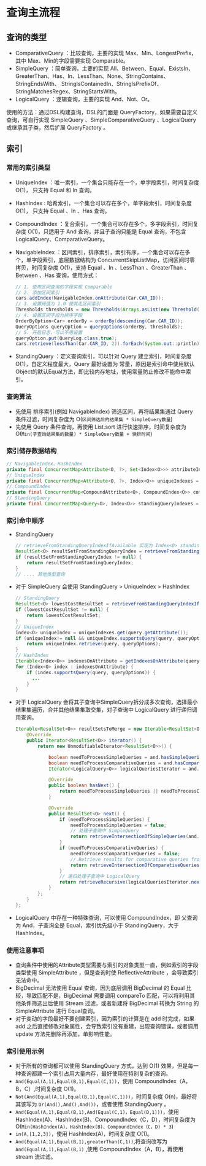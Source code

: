 # 查询主流程

## 查询的类型

* ComparativeQuery ：比较查询，主要的实现 Max、Min、LongestPrefix，其中 Max、Min的字段需要实现 Comparable。
* SimpleQuery ：简单查询，主要的实现 All、Between、Equal、ExistsIn、GreaterThan、Has、In、LessThan、None、StringContains、StringEndsWith、
  StringIsContainedIn、StringIsPrefixOf、StringMatchesRegex、StringStartsWith。
* LogicalQuery ：逻辑查询，主要的实现 And、Not、Or。

使用的方法：通过DSL构建查询，DSL的门面是 QueryFactory，如果需要自定义查询，可自行实现 SimpleQuery 、SimpleComparativeQuery 、LogicalQuery 或继承其子类，然后扩展 QueryFactory 。

## 索引

### 常用的索引类型

* UniqueIndex ：唯一索引，一个集合只能存在一个，单字段索引，时间复杂度 O(1)， 只支持 Equal 和 In 查询。
* HashIndex : 哈希索引，一个集合可以存在多个，单字段索引，时间复杂度 O(1)， 只支持 Equal 、In 、Has 查询。
* CompoundIndex ：复合索引，一个集合可以存在多个，多字段索引，时间复杂度 O(1)，只适用于 And 查询，并且子查询只能是 Equal 查询，不包含 LogicalQuery、ComparativeQuery。
* NavigableIndex ：区间索引，排序索引，索引有序，一个集合可以存在多个，单字段索引，底层数据结构为 ConcurrentSkipListMap，访问区间时零拷贝，时间复杂度 O(1)，支持 Equal 、In 、LessThan 、GreaterThan 、Between 、Has 查询，使用方式：

  ````java
  // 1. 使用区间查询的字段实现 Comparable
  // 2. 添加区间索引
  cars.addIndex(NavigableIndex.onAttribute(Car.CAR_ID));
  // 3. 设置阀值为 1.0 使其走区间索引
  Thresholds thresholds = new Thresholds(Arrays.asList(new Threshold(EngineThresholds.INDEX_ORDERING_SELECTIVITY, 1.0D)));
  // 4. 设置区间字段为排序字段
  OrderByOption<Car> orderBy = orderBy(descending(Car.CAR_ID));
  QueryOptions queryOption = queryOptions(orderBy, thresholds);
  // 5. 开启日志，可以不用设置
  queryOption.put(QueryLog.class,true);
  cars.retrieve(lessThan(Car.CAR_ID, 2)).forEach(System.out::println);
  ````
* StandingQuery ：定义查询索引，可以针对 Query 建立索引，时间复杂度 O(1)，自定义程度最大，Query 最好设置为 常量，原因是索引命中使用默认Object的默认Equal方法，即比较内存地址，使用常量防止修改不能命中索引。

### 查询算法

* 先使用 排序索引(例如 NavigableIndex) 筛选区间，再将结果集通过 Query 条件过滤，时间复杂度为 O(`区间筛选后的结果集 * SimpleQuery数量`)
* 先使用 Query 条件查询，再使用 List.sort 进行快速排序，时间复杂度为 O(`Min(子查询结果集的数量) * SimpleQuery数量 + 快排时间`)

### 索引储存数据结构

```java
// NavigableIndex、HashIndex
private final ConcurrentMap<Attribute<O, ?>, Set<Index<O>>> attributeIndexes = new ConcurrentHashMap<Attribute<O, ?>, Set<Index<O>>>();
// UniqueIndex
private final ConcurrentMap<Attribute<O, ?>, Index<O>> uniqueIndexes = new ConcurrentHashMap<Attribute<O, ?>, Index<O>>();
// CompoundIndex
private final ConcurrentMap<CompoundAttribute<O>, CompoundIndex<O>> compoundIndexes = new ConcurrentHashMap<CompoundAttribute<O>, CompoundIndex<O>>();
// StandingQuery
private final ConcurrentMap<Query<O>, Index<O>> standingQueryIndexes = new ConcurrentHashMap<Query<O>, Index<O>>();
```

### 索引命中顺序

* StandingQuery

  ```java
  // retrieveFromStandingQueryIndexIfAvailable 实现为 Index<O> standingQueryIndex = standingQueryIndexes.get(query);
  ResultSet<O> resultSetFromStandingQueryIndex = retrieveFromStandingQueryIndexIfAvailable(query, queryOptions);
  if (resultSetFromStandingQueryIndex != null) {
      return resultSetFromStandingQueryIndex;
  }
  // .... 其他类型查询
  ```
* 对于 SimpleQuery 会使用 StandingQuery > UniqueIndex > HashIndex

  ```java
  // StandingQuery
  ResultSet<O> lowestCostResultSet = retrieveFromStandingQueryIndexIfAvailable(query, queryOptions);
  if (lowestCostResultSet != null) {
      return lowestCostResultSet;
  }
  // UniqueIndex
  Index<O> uniqueIndex = uniqueIndexes.get(query.getAttribute());
  if (uniqueIndex!= null && uniqueIndex.supportsQuery(query, queryOptions)){
      return uniqueIndex.retrieve(query, queryOptions);
  }
  // HashIndex
  Iterable<Index<O>> indexesOnAttribute = getIndexesOnAttribute(query.getAttribute());
  for (Index<O> index : indexesOnAttribute) {
      if (index.supportsQuery(query, queryOptions)) {
        ...
      }
  }
  ```
* 对于 LogicalQuery 会将其子查询中SimpleQuery拆分成多次查询，选择最小结果集遍历，合并其他结果集取交集，对子查询中 LogicalQuery 进行递归调用查询。

  ````java
  Iterable<ResultSet<O>> resultSetsToMerge = new Iterable<ResultSet<O>>() {
      @Override
      public Iterator<ResultSet<O>> iterator() {
          return new UnmodifiableIterator<ResultSet<O>>() {

              boolean needToProcessSimpleQueries = and.hasSimpleQueries();
              boolean needToProcessComparativeQueries = and.hasComparativeQueries();
              Iterator<LogicalQuery<O>> logicalQueriesIterator = and.getLogicalQueries().iterator();

              @Override
              public boolean hasNext() {
                  return needToProcessSimpleQueries || needToProcessComparativeQueries || logicalQueriesIterator.hasNext();
              }

              @Override
              public ResultSet<O> next() {
                  if (needToProcessSimpleQueries) {
                      needToProcessSimpleQueries = false;
                      // 处理子查询中 SimpleQuery
                      return retrieveIntersectionOfSimpleQueries(and.getSimpleQueries(), queryOptions, indexMergeStrategyEnabled);
                  }
                  if (needToProcessComparativeQueries) {
                      needToProcessComparativeQueries = false;
                      // Retrieve results for comparative queries from indexes...
                      return retrieveIntersectionOfComparativeQueries(and.getComparativeQueries(), queryOptions);
                  }
                  // 递归处理子查询中 LogicalQuery
                  return retrieveRecursive(logicalQueriesIterator.next(), queryOptions);
              }
          };
      }
  };
  ````
* LogicalQuery 中存在一种特殊查询，可以使用 CompoundIndex，即 父查询为 And，子查询全是 Equal，索引优先级小于 StandingQuery，大于 HashIndex。

### 使用注意事项

* 查询条件中使用的Attribute类型需要与索引的对象类型一直，例如索引的字段类型使用 SimpleAttribute ，但是查询时使 ReflectiveAttribute ，会导致索引无法命中。
* BigDecimal 无法使用 Equal 查询，因为底层调用 BigDecimal 的 Equal 比较，导致匹配不是，BigDecimal 需要调用 compareTo 匹配，可以将利用其他条件筛选出后使用 Stream 过滤，或者新建将 BigDecimal 转换为 String 的SimpleAttribute 进行 Equal查询。
* 对于变动的字段最好不要创建索引，因为索引的计算是在 add 时完成，如果 add 之后直接修改对象属性，会导致索引没有重建，出现查询错误，或者调用 update 方法先删除再添加，单影响性能。

### 索引使用示例

* 对于所有的查询都可以使用 StandingQuery 方式，达到 O(1) 效果，但是每一种查询都建一个索引占用大量内存，最好使用在特别复杂的查询。
* `And(Equal(A,1),Equal(B,1),Equal(C,1))`，使用 CompoundIndex（A，B，C）,时间复杂度 O(1)。
* `Not(And(Equal(A,1),Equal(B,1),Equal(C,1)))`，时间复杂度 O(n)，最好将其该写为 `Or(And(),And(),And())`，或者使用 StandingQuery 。
* `And(Equal(A,1),Equal(B,1),And(Equal(C,1)，Equal(D,1)))`，使用 HashIndex(A)、HashIndex(B)、CompoundIndex（C，D），时间复杂度为 O(`Min(HashIndex(A)、HashIndex(B)、CompoundIndex（C，D) * 3`)
* `in(A,[1,2,3])`，使用 HashIndex(A)，时间复杂度 O(1)。
* `And(Equal(A,1),Equal(B,1),greaterThan(C,1))`,将查询改写为 `And(Equal(A,1),Equal(B,1)` ,使用 CompoundIndex（A，B），再使用 stream 流过滤。

